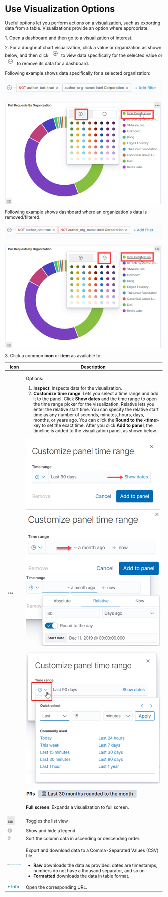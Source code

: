 # Use Visualization Options

Useful options let you perform actions on a visualization, such as exporting data from a table. Visualizations provide an option where appropriate.

1\. Open a dashboard and then go to a visualization of interest.

2\. For a doughnut chart visualization, click a value or organization as shown below, and then click ![](<../../.gitbook/assets/plus sign.png>) to view data specifically for the selected value or ![](<../../.gitbook/assets/minus sign.png>) to remove its data for a dashboard.

Following example shows data specifically for a selected organization:&#x20;

![Data for an Organization ](<../../.gitbook/assets/org name showing data for specific org.png>)

![Show Data for an Organization](<../../.gitbook/assets/doughnut chart plus sign.png>)

Following example shows dashboard where an organization's data is removed/filtered.

![Organization data is removed](<../../.gitbook/assets/org name filtered.png>)

![Remove Organization](<../../.gitbook/assets/doughnut chart minus sign.png>)

3\. Click a common **icon** or **item** as available to:

| Icon                                    | Description                                                                                                                                                                                                                                                                                                                                                                                                                                                                                                                                                                                                                                                                                                                                                                                                                                                                                                                                                                                                                                                       |
| --------------------------------------- | ----------------------------------------------------------------------------------------------------------------------------------------------------------------------------------------------------------------------------------------------------------------------------------------------------------------------------------------------------------------------------------------------------------------------------------------------------------------------------------------------------------------------------------------------------------------------------------------------------------------------------------------------------------------------------------------------------------------------------------------------------------------------------------------------------------------------------------------------------------------------------------------------------------------------------------------------------------------------------------------------------------------------------------------------------------------- |
| ![](../../.gitbook/assets/18088173.png) | <p>Options:</p><ol><li><strong>Inspect</strong>: Inspects data for the visualization.</li><li><strong>Customize time range</strong>: Lets you select a time range and add it to the panel. Click <strong>Show dates </strong>and the time range to open the time range picker for the visualization. Relative lets you enter the relative start time. You can specify the relative start time as any number of seconds, minutes, hours, days, months, or years ago. You can click the <strong>Round to the &#x3C;time> </strong>key to set the exact time. After you click <strong>Add to panel</strong>, the timeline is added to the visualization panel, as shown below.</li></ol><p><img src="../../.gitbook/assets/18088161.png" alt=""><img src="../../.gitbook/assets/18088166.png" alt=""> <img src="../../.gitbook/assets/18088164.png" alt=""> </p><p><img src="../../.gitbook/assets/18088160.png" alt=""></p><p><img src="../../.gitbook/assets/18088163.png" alt=""></p><p><strong>Full screen</strong>: Expands a visualization to full screen.</p> |
| ![](../../.gitbook/assets/18088162.png) | Toggles the list view                                                                                                                                                                                                                                                                                                                                                                                                                                                                                                                                                                                                                                                                                                                                                                                                                                                                                                                                                                                                                                             |
| ![](../../.gitbook/assets/18088172.png) | Show and hide a legend.                                                                                                                                                                                                                                                                                                                                                                                                                                                                                                                                                                                                                                                                                                                                                                                                                                                                                                                                                                                                                                           |
| ![](../../.gitbook/assets/18088171.png) | Sort the column data in ascending or descending order.                                                                                                                                                                                                                                                                                                                                                                                                                                                                                                                                                                                                                                                                                                                                                                                                                                                                                                                                                                                                            |
| ![](../../.gitbook/assets/18088170.png) | <p>Export and download data to a Comma-Separated Values (CSV) file.</p><ul><li><strong>Raw</strong> downloads the data as provided: dates are timestamps, numbers do not have a thousand separator, and so on.</li><li><strong>Formatted</strong> downloads the data in table format.</li></ul>                                                                                                                                                                                                                                                                                                                                                                                                                                                                                                                                                                                                                                                                                                                                                                   |
| ![](../../.gitbook/assets/18088169.png) | Open the corresponding URL.                                                                                                                                                                                                                                                                                                                                                                                                                                                                                                                                                                                                                                                                                                                                                                                                                                                                                                                                                                                                                                       |
